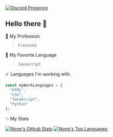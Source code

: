 [![Discord Presence](https://lanyard-profile-readme.vercel.app/api/722901871001337968)](https://discord.com/users/722901871001337968)

## Hello there 👋
:tada: My Profession
> ```Frontend```

:telescope: My Favorite Language
> ```Javascript```

:comet: Languages I'm working with.
```ts
const myWorkLanguages = [
  "HTML",
  "CSS",
  "JavaScript",
  "Python" 
];
```

:sparkles: My Stats

  <p>
        <a href="https://github.com/noneduck/"><img alt="None's Github Stats" src="https://github-readme-stats.vercel.app/api?username=noneduck&show_icons=true&count_private=true&theme=react&hide_border=true&bg_color=0D1117" /></a>
  <a href="https://github.com/noneduck"><img alt="None's Top Languages" src="https://github-readme-stats.vercel.app/api/top-langs/?username=noneduck&langs_count=8&count_private=true&layout=compact&theme=react&hide_border=true&bg_color=0D1117" /></a>
  <p/>
